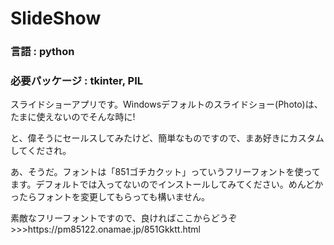 # SlideShow
<h3>言語 : python</h3>
<h3>必要パッケージ : tkinter, PIL</h3>
<p>スライドショーアプリです。Windowsデフォルトのスライドショー(Photo)は、たまに使えないのでそんな時に!</p>
<p>と、偉そうにセールスしてみたけど、簡単なものですので、まあ好きにカスタムしてくだされ。</p>
<p>あ、そうだ。フォントは「851ゴチカクット」っていうフリーフォントを使ってます。デフォルトでは入ってないのでインストールしてみてください。めんどかったらフォントを変更してもらっても構いません。</p>
<p>素敵なフリーフォントですので、良ければここからどうぞ>>>https://pm85122.onamae.jp/851Gkktt.html</p>
